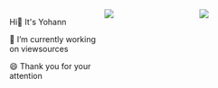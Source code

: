 <div>
  <div style="display:flex;">
    <div style="flex:1;">
      <p> Hi👋 It's Yohann </p>
      <p>🔭 I’m currently working on viewsources </p>
      <p>😄 Thank you for your attention </p>
    </div>
    <div style="flex:1;">
      <img src="https://github-readme-stats.vercel.app/api?username=Yohann0617&count_private=true&show_icons=true"/>
    </div>
    <div style="flex:1;">
      <img align="center" src="https://github-readme-stats.vercel.app/api/top-langs/?username=Yohann0617" />
    </div>
  </div>
</div>

<!--
**Yohann0617/Yohann0617** is a ✨ _special_ ✨ repository because its `README.md` (this file) appears on your GitHub profile.

Here are some ideas to get you started:

- 🔭 I’m currently working on ...
- 🌱 I’m currently learning ...
- 👯 I’m looking to collaborate on ...
- 🤔 I’m looking for help with ...
- 💬 Ask me about ...
- 📫 How to reach me: ...
- 😄 Pronouns: ...
- ⚡ Fun fact: ...
-->
